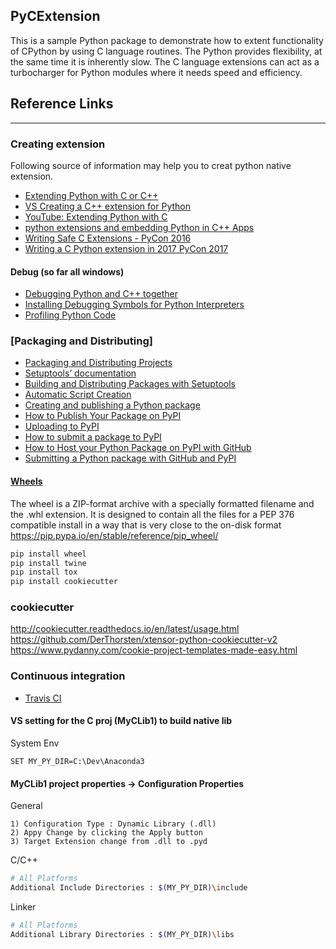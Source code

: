 ## PyCExtension
This is a sample Python package to demonstrate how to extent functionality of CPython by using C language routines. The Python provides flexibility, at the same time it is inherently slow. The C language extensions can act as a turbocharger for Python modules where it needs speed and efficiency.  


## Reference Links
------------------

### Creating extension
Following source of information may help you to creat python native extension.  
* [Extending Python with C or C++](https://docs.python.org/3/extending/extending.html) 
* [VS Creating a C++ extension for Python](https://docs.microsoft.com/en-us/visualstudio/python/cpp-and-python) 
* [YouTube: Extending Python with C](https://www.youtube.com/watch?v=CYDakDJv2p4)
* [python extensions and embedding Python in C++ Apps](https://www.youtube.com/watch?v=bJq1n4gQFfw)
* [Writing Safe C Extensions - PyCon 2016](https://www.youtube.com/watch?v=Yq__HtUIH5Y)
* [Writing a C Python extension in 2017 PyCon 2017](https://www.youtube.com/watch?v=phe1s6p38gk)

#### Debug (so far all windows)
* [Debugging Python and C++ together](https://docs.microsoft.com/en-us/visualstudio/python/debugging-mixed-mode)
* [Installing Debugging Symbols for Python Interpreters](https://docs.microsoft.com/en-us/visualstudio/python/debugging-symbols-for-mixed-mode)
* [Profiling Python Code](https://docs.microsoft.com/en-us/visualstudio/python/profiling)




### [Packaging and Distributing]
* [Packaging and Distributing Projects](https://packaging.python.org/tutorials/distributing-packages/)
* [Setuptools’ documentation](https://setuptools.readthedocs.io/en/latest/)
* [Building and Distributing Packages with Setuptools](https://setuptools.readthedocs.io/en/latest/setuptools.html)
* [Automatic Script Creation](https://setuptools.readthedocs.io/en/latest/setuptools.html#automatic-script-creation)
* [Creating and publishing a Python package](http://blog.securem.eu/tips%20and%20tricks/2016/02/29/creating-and-publishing-a-python-module/)
* [How to Publish Your Package on PyPI](https://blog.jetbrains.com/pycharm/2017/05/how-to-publish-your-package-on-pypi/)
* [Uploading to PyPI](https://tom-christie.github.io/articles/pypi/)
* [How to submit a package to PyPI](http://peterdowns.com/posts/first-time-with-pypi.html)
* [How to Host your Python Package on PyPI with GitHub](https://www.codementor.io/arpitbhayani/host-your-python-package-using-github-on-pypi-du107t7ku)
* [Submitting a Python package with GitHub and PyPI](http://sherifsoliman.com/2016/09/30/Python-package-with-GitHub-PyPI/)


#### [Wheels](https://wheel.readthedocs.io/en/stable/)
 The wheel is a ZIP-format archive with a specially formatted filename and the .whl extension. It is designed to contain all the files for a PEP 376 compatible install in a way that is very close to the on-disk format
https://pip.pypa.io/en/stable/reference/pip_wheel/

```python
pip install wheel 
pip install twine 
pip install tox 
pip install cookiecutter
```


### cookiecutter
http://cookiecutter.readthedocs.io/en/latest/usage.html
https://github.com/DerThorsten/xtensor-python-cookiecutter-v2
https://www.pydanny.com/cookie-project-templates-made-easy.html


### Continuous integration
* [Travis CI](https://github.com/travis-ci/travis-ci)


#### VS setting for the C proj (MyCLib1) to build native lib

System Env
```
SET MY_PY_DIR=C:\Dev\Anaconda3
```

#### MyCLib1 project properties -> Configuration Properties
General
```
1) Configuration Type : Dynamic Library (.dll)
2) Appy Change by clicking the Apply button
3) Target Extension change from .dll to .pyd
```

C/C++
```bash
# All Platforms
Additional Include Directories : $(MY_PY_DIR)\include
```

Linker
```bash
# All Platforms
Additional Library Directories : $(MY_PY_DIR)\libs
```

